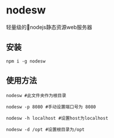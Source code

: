 # nodesw
轻量级的nodejs静态资源web服务器

## 安装

```
npm i -g nodesw
```

## 使用方法

```
nodesw #此文件夹作为根目录

nodesw -p 8080 #手动设置端口号为 8080

nodesw -h localhost #设置host为localhost

nodesw -d /opt #设置根目录为/opt
```
